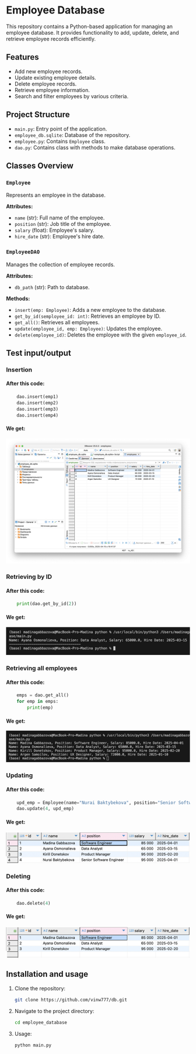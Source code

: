 # Employee Database

This repository contains a Python-based application for managing an employee database. It provides functionality to add, update, delete, and retrieve employee records efficiently.

## Features

- Add new employee records.
- Update existing employee details.
- Delete employee records.
- Retrieve employee information.
- Search and filter employees by various criteria.

## Project Structure

- `main.py`: Entry point of the application.
- `employee_db.sqlite`: Database of the repository.
- `employee.py`: Contains `Employee` class.
- `dao.py`: Contains class with methods to make database operations.

## Classes Overview

### `Employee`
Represents an employee in the database.

**Attributes:**
- `name` (str): Full name of the employee.
- `position` (str): Job title of the employee.
- `salary` (float): Employee's salary.
- `hire_date` (str): Employee's hire date.

### `EmployeeDAO`
Manages the collection of employee records.

**Attributes:**
- `db_path` (str): Path to database.

**Methods:**
- `insert(emp: Employee)`: Adds a new employee to the database.
- `get_by_id(semployee_id: int)`: Retrieves an employee by ID.
- `get_all()`: Retrieves all employees.
- `update(employee_id, emp: Employee)`: Updates the employee.
- `delete(employee_id)`: Deletes the employee with the given `employee_id`.

## Test input/output
### Insertion 
#### After this code:
```python
    dao.insert(emp1)
    dao.insert(emp2)
    dao.insert(emp3)
    dao.insert(emp4)
```
#### We get:
![Alt text](pics/1.png)


### Retrieving by ID
#### After this code:
```python
    print(dao.get_by_id(2))
```
#### We get:
![Alt text](pics/2.png)


### Retrieving all employees
#### After this code:
```python
    emps = dao.get_all()
    for emp in emps:
        print(emp)
```
#### We get:
![Alt text](pics/3.png)


### Updating
#### After this code:
```python
    upd_emp = Employee(name="Nurai Baktybekova", position="Senior Software Engineer", salary=95000, hire_date="2025-04-01")
    dao.update(4, upd_emp)
```
#### We get:
![Alt text](pics/4.png)


### Deleting
#### After this code:
```python
    dao.delete(4)
```
#### We get:
![Alt text](pics/5.png)

## Installation and usage

1. Clone the repository:
    ```bash
    git clone https://github.com/vinw777/db.git
    ```
2. Navigate to the project directory:
    ```bash
    cd employee_database
    ```
3. Usage:
    ```bash
    python main.py
    ```